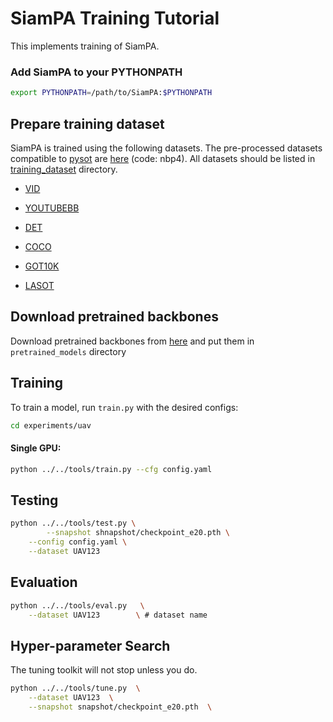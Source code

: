 # SiamPA Training Tutorial

This implements training of SiamPA.
### Add SiamPA to your PYTHONPATH
```bash
export PYTHONPATH=/path/to/SiamPA:$PYTHONPATH
```

## Prepare training dataset
SiamPA is trained using the following datasets. The pre-processed datasets compatible to [pysot](https://github.com/STVIR/pysot) are [here](https://pan.baidu.com/s/1_Rg6dKhHUSI5LC0E6ae02w) (code: nbp4). All datasets should be listed in [training_dataset](training_dataset) directory.
* [VID](http://image-net.org/challenges/LSVRC/2017/)

* [YOUTUBEBB](https://research.google.com/youtube-bb/)

* [DET](http://image-net.org/challenges/LSVRC/2017/)

* [COCO](http://cocodataset.org)

* [GOT10K](http://got-10k.aitestunion.com/)

* [LASOT](https://cis.temple.edu/lasot/)



## Download pretrained backbones
Download pretrained backbones from [here](https://drive.google.com/drive/folders/1DuXVWVYIeynAcvt9uxtkuleV6bs6e3T9) and put them in `pretrained_models` directory

## Training

To train a model, run `train.py` with the desired configs:

```bash
cd experiments/uav
```

#### Single GPU:
```bash
python ../../tools/train.py --cfg config.yaml
```

## Testing
```bash 
python ../../tools/test.py \
        --snapshot shnapshot/checkpoint_e20.pth \
	--config config.yaml \
	--dataset UAV123
```

## Evaluation

```bash
python ../../tools/eval.py 	 \
	--dataset UAV123        \ # dataset name
```

## Hyper-parameter Search

The tuning toolkit will not stop unless you do.

```bash
python ../../tools/tune.py  \
    --dataset UAV123  \
    --snapshot snapshot/checkpoint_e20.pth  \
```

